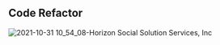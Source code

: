 ## Code Refactor
![2021-10-31 10_54_08-Horizon Social Solution Services, Inc](https://user-images.githubusercontent.com/59671603/139594434-26b5e0c3-67d5-4221-ae1e-7730eece7dc0.png)